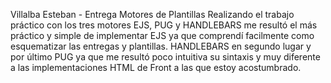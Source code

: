 Villalba Esteban - Entrega Motores de Plantillas
Realizando el trabajo práctico con los tres motores EJS, PUG y HANDLEBARS me resultó el más práctico y simple de implementar EJS ya que comprendí facilmente como esquematizar las entregas y plantillas.
HANDLEBARS en segundo lugar y por último PUG ya que me resultó poco intuitiva su sintaxis y muy diferente a las implementaciones HTML de Front a las que estoy acostumbrado.